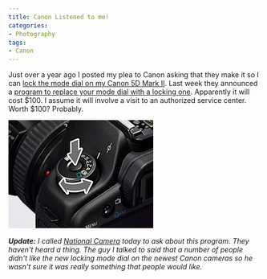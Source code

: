 ```yaml
---
title: Canon Listened to me!
categories:
- Photography
tags:
- Canon
---
```


Just over a year ago I posted my plea to Canon asking that they make it so I can [lock the mode dial on my Canon 5D Mark II](/thingelstad/canon-let-me-lock-my-mode).
Last week they announced a [program to replace your mode dial with a locking one](http://www.usa.canon.com/cusa/consumer/products/cameras/slr_cameras/eos_7d?pageKeyCode=prdAdvDetail&docId=0901e02480245968). Apparently it will cost $100. I assume it will involve a visit to an authorized service center. Worth $100? Probably.

[![](/assets/posts/2010/5d-locking-dial.png)](http://www.usa.canon.com/cusa/consumer/products/cameras/slr_cameras/eos_7d?pageKeyCode=prdAdvDetail&docId=0901e02480245968)

_**Update:** I called [National Camera](http://nationalcamera.com/) today to ask about this program. They haven't heard a thing. The guy I talked to said that a number of people didn't like the new locking mode dial on the newest Canon cameras so he wasn't sure it was really something that people would like._
